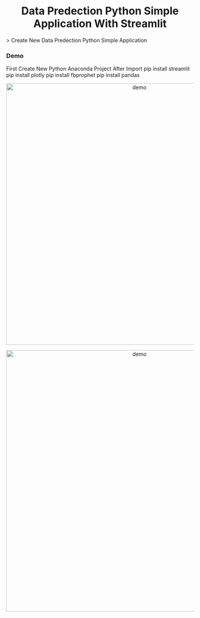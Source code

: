 <h1 align="center">Data Predection Python Simple Application With Streamlit</h1>
> Create New Data Predection Python Simple Application <br />

### Demo
First Create New Python Anaconda Project
After Import 
    pip install streamlit
    pip install plotly 
    pip install fbprophet 
    pip install pandas 


<p align="center">
  <img width="700" align="center" src="https://user-images.githubusercontent.com/9840435/60266022-72a82400-98e7-11e9-9958-f9004c2f97e1.gif" alt="demo"/>
</p>


<p align="center">
  <img width="700" align="center" src="https://user-images.githubusercontent.com/9840435/60266022-72a82400-98e7-11e9-9958-f9004c2f97e1.gif" alt="demo"/>
</p>
